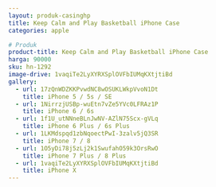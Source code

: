 ```yaml
---
layout: produk-casinghp
title: Keep Calm and Play Basketball iPhone Case
categories: apple

# Produk
product-title: Keep Calm and Play Basketball iPhone Case
harga: 90000
sku: hn-1292
image-drive: 1vaqiTe2LyXYRXSplOVFbIUMqKXtjtiBd
gallery:
  - url: 17zQnWDZKKPvwdNC8wOSUKLWkpVvoN1Dt
    title: iPhone 5 / 5s / SE
  - url: 1NirrzjUSBp-wuEtn7vZe5YVc0LFRAz1P
    title: iPhone 6 / 6s
  - url: 1f1U_utNNneBLnJwNV-AZlN75Scx-gVLq
    title: iPhone 6 Plus / 6s Plus
  - url: 1LKMdspqd1zbNqoectPwI-3zalv5jQ3SR
    title: iPhone 7 / 8
  - url: 1O5yDi78j5zLj2k1SwufahO59k3OrsRwO
    title: iPhone 7 Plus / 8 Plus
  - url: 1vaqiTe2LyXYRXSplOVFbIUMqKXtjtiBd
    title: iPhone X
---
```

